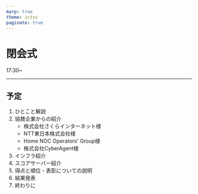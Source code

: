 ```yaml
---
marp: true
theme: ictsc
paginate: true
---
```


# 閉会式

17:30~

---

## 予定

1. ひとこと解説
2. 協賛企業からの紹介
    - 株式会社さくらインターネット様
    - NTT東日本株式会社様
    - Home NOC Operators' Group様
    - 株式会社CyberAgent様
3. インフラ紹介
4. スコアサーバー紹介
5. 得点と順位・表彰についての説明
6. 結果発表
7. 終わりに

